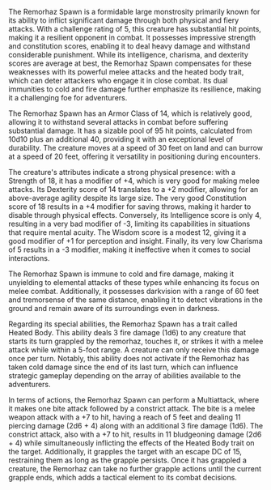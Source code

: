 The Remorhaz Spawn is a formidable large monstrosity primarily known for its ability to inflict significant damage through both physical and fiery attacks. With a challenge rating of 5, this creature has substantial hit points, making it a resilient opponent in combat. It possesses impressive strength and constitution scores, enabling it to deal heavy damage and withstand considerable punishment. While its intelligence, charisma, and dexterity scores are average at best, the Remorhaz Spawn compensates for these weaknesses with its powerful melee attacks and the heated body trait, which can deter attackers who engage it in close combat. Its dual immunities to cold and fire damage further emphasize its resilience, making it a challenging foe for adventurers.

The Remorhaz Spawn has an Armor Class of 14, which is relatively good, allowing it to withstand several attacks in combat before suffering substantial damage. It has a sizable pool of 95 hit points, calculated from 10d10 plus an additional 40, providing it with an exceptional level of durability. The creature moves at a speed of 30 feet on land and can burrow at a speed of 20 feet, offering it versatility in positioning during encounters.

The creature's attributes indicate a strong physical presence: with a Strength of 18, it has a modifier of +4, which is very good for making melee attacks. Its Dexterity score of 14 translates to a +2 modifier, allowing for an above-average agility despite its large size. The very good Constitution score of 18 results in a +4 modifier for saving throws, making it harder to disable through physical effects. Conversely, its Intelligence score is only 4, resulting in a very bad modifier of -3, limiting its capabilities in situations that require mental acuity. The Wisdom score is a modest 12, giving it a good modifier of +1 for perception and insight. Finally, its very low Charisma of 5 results in a -3 modifier, making it ineffective when it comes to social interactions.

The Remorhaz Spawn is immune to cold and fire damage, making it unyielding to elemental attacks of these types while enhancing its focus on melee combat. Additionally, it possesses darkvision with a range of 60 feet and tremorsense of the same distance, enabling it to detect vibrations in the ground and remain aware of its surroundings even in darkness. 

Regarding its special abilities, the Remorhaz Spawn has a trait called Heated Body. This ability deals 3 fire damage (1d6) to any creature that starts its turn grappled by the remorhaz, touches it, or strikes it with a melee attack while within a 5-foot range. A creature can only receive this damage once per turn. Notably, this ability does not activate if the Remorhaz has taken cold damage since the end of its last turn, which can influence strategic gameplay depending on the array of abilities available to the adventurers.

In terms of actions, the Remorhaz Spawn can perform a Multiattack, where it makes one bite attack followed by a constrict attack. The bite is a melee weapon attack with a +7 to hit, having a reach of 5 feet and dealing 11 piercing damage (2d6 + 4) along with an additional 3 fire damage (1d6). The constrict attack, also with a +7 to hit, results in 11 bludgeoning damage (2d6 + 4) while simultaneously inflicting the effects of the Heated Body trait on the target. Additionally, it grapples the target with an escape DC of 15, restraining them as long as the grapple persists. Once it has grappled a creature, the Remorhaz can take no further grapple actions until the current grapple ends, which adds a tactical element to its combat decisions.